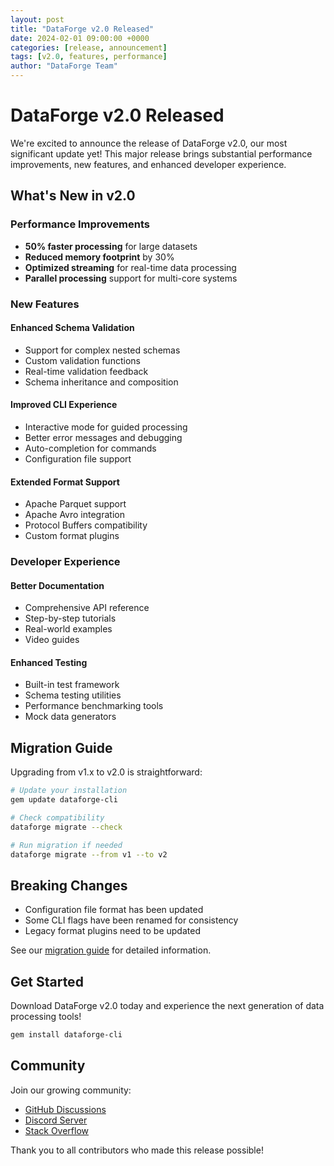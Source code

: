 ```yaml
---
layout: post
title: "DataForge v2.0 Released"
date: 2024-02-01 09:00:00 +0000
categories: [release, announcement]
tags: [v2.0, features, performance]
author: "DataForge Team"
---
```


# DataForge v2.0 Released

We're excited to announce the release of DataForge v2.0, our most significant update yet! This major release brings substantial performance improvements, new features, and enhanced developer experience.

## What's New in v2.0

### Performance Improvements
- **50% faster processing** for large datasets
- **Reduced memory footprint** by 30%
- **Optimized streaming** for real-time data processing
- **Parallel processing** support for multi-core systems

### New Features

#### Enhanced Schema Validation
- Support for complex nested schemas
- Custom validation functions
- Real-time validation feedback
- Schema inheritance and composition

#### Improved CLI Experience
- Interactive mode for guided processing
- Better error messages and debugging
- Auto-completion for commands
- Configuration file support

#### Extended Format Support
- Apache Parquet support
- Apache Avro integration
- Protocol Buffers compatibility
- Custom format plugins

### Developer Experience

#### Better Documentation
- Comprehensive API reference
- Step-by-step tutorials
- Real-world examples
- Video guides

#### Enhanced Testing
- Built-in test framework
- Schema testing utilities
- Performance benchmarking tools
- Mock data generators

## Migration Guide

Upgrading from v1.x to v2.0 is straightforward:

```bash
# Update your installation
gem update dataforge-cli

# Check compatibility
dataforge migrate --check

# Run migration if needed
dataforge migrate --from v1 --to v2
```

## Breaking Changes

- Configuration file format has been updated
- Some CLI flags have been renamed for consistency
- Legacy format plugins need to be updated

See our [migration guide](https://docs.dataforge.example.com/migration/v2) for detailed information.

## Get Started

Download DataForge v2.0 today and experience the next generation of data processing tools!

```bash
gem install dataforge-cli
```

## Community

Join our growing community:
- [GitHub Discussions](https://github.com/techhub/dataforge/discussions)
- [Discord Server](https://discord.gg/dataforge)
- [Stack Overflow](https://stackoverflow.com/questions/tagged/dataforge)

Thank you to all contributors who made this release possible!
